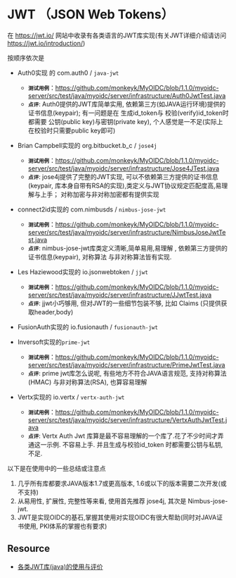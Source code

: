 # JWT （JSON Web Tokens）



在 https://jwt.io/ 网站中收录有各类语言的JWT库实现(有关JWT详细介绍请访问 https://jwt.io/introduction/)


按顺序依次是
- Auth0实现 的 com.auth0 / `java-jwt`
    - **`测试用例`**：https://github.com/monkeyk/MyOIDC/blob/1.1.0/myoidc-server/src/test/java/myoidc/server/infrastructure/Auth0JwtTest.java
    - **`点评`**:
    Auth0提供的JWT库简单实用, 依赖第三方(如JAVA运行环境)提供的证书信息(keypair);
    有一问题是在 生成id_token与 校验(verify)id_token时都需要 公钥(public key)与密钥(private key), 个人感觉是一不足(实际上在校验时只需要public key即可)

- Brian Campbell实现的 org.bitbucket.b_c / `jose4j`
   - **`测试用例`**：https://github.com/monkeyk/MyOIDC/blob/1.1.0/myoidc-server/src/test/java/myoidc/server/infrastructure/Jose4JTest.java
   - **`点评`**:
    jose4j提供了完整的JWT实现, 可以不依赖第三方提供的证书信息(keypair, 库本身自带有RSA的实现),类定义与JWT协议规定匹配度高,易理解与上手；
    对称加密与非对称加密都有提供实现

- connect2id实现的 com.nimbusds / `nimbus-jose-jwt`
   - **`测试用例`**：https://github.com/monkeyk/MyOIDC/blob/1.1.0/myoidc-server/src/test/java/myoidc/server/infrastructure/NimbusJoseJwtTest.java
   - **`点评`**:
   nimbus-jose-jwt库类定义清晰,简单易用,易理解 , 依赖第三方提供的证书信息(keypair), 对称算法 与非对称算法皆有实现.

- Les Haziewood实现的 io.jsonwebtoken / `jjwt`
   - **`测试用例`**：https://github.com/monkeyk/MyOIDC/blob/1.1.0/myoidc-server/src/test/java/myoidc/server/infrastructure/JJwtTest.java
   - **`点评`**:
    jjwt小巧够用, 但对JWT的一些细节包装不够, 比如 Claims (只提供获取header,body)

- FusionAuth实现的 io.fusionauth / `fusionauth-jwt`

- Inversoft实现的`prime-jwt`
   - **`测试用例`**：https://github.com/monkeyk/MyOIDC/blob/1.1.0/myoidc-server/src/test/java/myoidc/server/infrastructure/PrimeJwtTest.java
   - **`点评`**:
   prime jwt库怎么说呢, 有些地方不符合JAVA语言规范, 支持对称算法(HMAC) 与非对称算法(RSA), 也算容易理解

- Vertx实现的 io.vertx / `vertx-auth-jwt`
   - **`测试用例`**：https://github.com/monkeyk/MyOIDC/blob/1.1.0/myoidc-server/src/test/java/myoidc/server/infrastructure/VertxAuthJwtTest.java
   - **`点评`**:
    Vertx Auth Jwt 库算是最不容易理解的一个库了.花了不少时间才弄通这一示例. 不容易上手. 并且生成与校验id_token 时都需要公钥与私钥,不足.

以下是在使用中的一些总结或注意点

1. 几乎所有库都要求JAVA版本1.7或更高版本, 1.6或以下的版本需要二次开发(或不支持)
2. 从易用性, 扩展性, 完整性等来看, 使用首先推荐 jose4j, 其次是 Nimbus-jose-jwt.
3. JWT是实现OIDC的基石,掌握其使用对实现OIDC有很大帮助(同时对JAVA证书使用, PKI体系的掌握也有要求)





## Resource 

- [各类JWT库(java)的使用与评价](http://andaily.com/blog/?p=956)